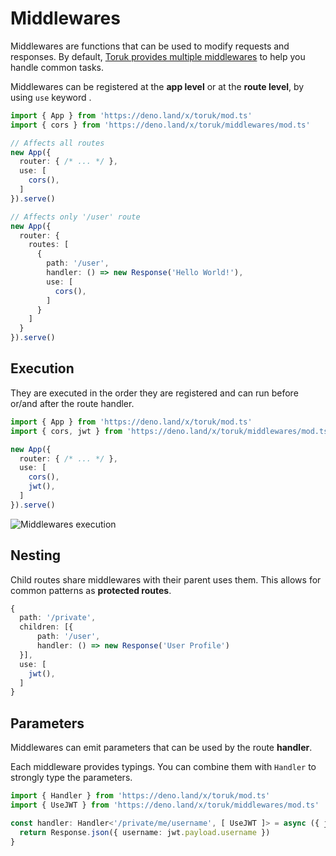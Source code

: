 # Middlewares

Middlewares are functions that can be used to modify requests and responses. By default, [Toruk provides multiple middlewares](/guide/built-in-middlewares) to help you handle common tasks.

Middlewares can be registered at the **app level** or at the **route level**, by using `use` keyword .

```ts
import { App } from 'https://deno.land/x/toruk/mod.ts'
import { cors } from 'https://deno.land/x/toruk/middlewares/mod.ts'

// Affects all routes
new App({
  router: { /* ... */ },
  use: [
    cors(),
  ]
}).serve()

// Affects only '/user' route
new App({
  router: {
    routes: [
      {
        path: '/user',
        handler: () => new Response('Hello World!'),
        use: [
          cors(),
        ]
      }
    ]
  }
}).serve()
```

## Execution

They are executed in the order they are registered and can run before or/and after the route handler.

```ts
import { App } from 'https://deno.land/x/toruk/mod.ts'
import { cors, jwt } from 'https://deno.land/x/toruk/middlewares/mod.ts'

new App({
  router: { /* ... */ },
  use: [
    cors(),
    jwt(),
  ]
}).serve()
```

![Middlewares execution](/middleware-execution.svg)

## Nesting

Child routes share middlewares with their parent uses them. This allows for common patterns as **protected routes**.

```ts
{
  path: '/private',
  children: [{
      path: '/user',
      handler: () => new Response('User Profile')
  }],
  use: [
    jwt(),
  ]
}
```

## Parameters

Middlewares can emit parameters that can be used by the route **handler**.

Each middleware provides typings. You can combine them with `Handler` to strongly type the parameters.

```ts
import { Handler } from 'https://deno.land/x/toruk/mod.ts'
import { UseJWT } from 'https://deno.land/x/toruk/middlewares/mod.ts'

const handler: Handler<'/private/me/username', [ UseJWT ]> = async ({ jwt }) => {
  return Response.json({ username: jwt.payload.username })
}
```
